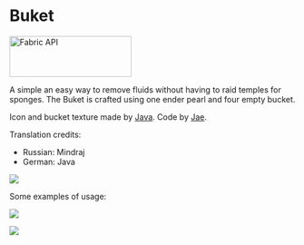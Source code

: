 # Buket

<a href="https://modrinth.com/mod/fabric-api"><img src="https://bm.jae.fi/mr/fabric.png" width="215" height="72" title="Fabric API" alt="Fabric API"></a>

A simple an easy way to remove fluids without having to raid temples for sponges.
The Buket is crafted using one ender pearl and four empty bucket.

Icon and bucket texture made by [Java](https://matrix.to/#/@java:furry.lol).
Code by [Jae](https://matrix.to/#/@me:jae.fi).

Translation credits:
 - Russian: Mindraj
 - German: Java

![](https://bm.jae.fi/mr/craft.png)

Some examples of usage:

![](https://bm.jae.fi/mr/lava.gif)

![](https://bm.jae.fi/mr/water.gif)